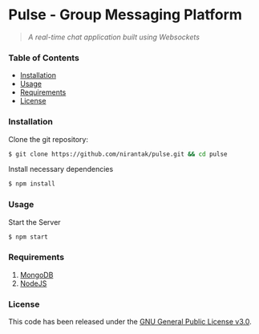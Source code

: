 # Pulse - Group Messaging Platform

> *A real-time chat application built using Websockets*

### Table of Contents

* [Installation](#installation)
* [Usage](#usage)
* [Requirements](#requirements)
* [License](#license)

### Installation

Clone the git repository:

```bash
$ git clone https://github.com/nirantak/pulse.git && cd pulse
```

Install necessary dependencies

```bash
$ npm install
```

### Usage

Start the Server

```bash
$ npm start
```

### Requirements

1. [MongoDB](https://www.mongodb.com/)
2. [NodeJS](https://nodejs.org/)

### License

This code has been released under the [GNU General Public License v3.0](LICENSE).
